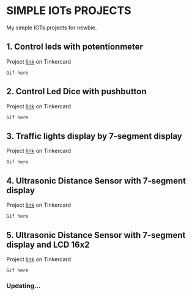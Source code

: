 # SIMPLE IOTs PROJECTS

My simple IOTs projects for newbie.

## 1. Control leds with potentionmeter

Project [link](https://www.tinkercad.com/things/ciWLSuowpUR-bai-tap-1) on Tinkercard

```Gif here``` 

## 2. Control Led Dice with pushbutton

Project [link](https://www.tinkercad.com/things/5eN7n56HtNl-bai-tap-2-) on Tinkercard

```Gif here``` 

## 3. Traffic lights display by 7-segment display

Project [link](https://www.tinkercad.com/things/gcBfyhLxIah-bai-tap-3) on Tinkercard

```Gif here``` 

## 4. Ultrasonic Distance Sensor with 7-segment display

Project [link](https://www.tinkercad.com/things/6B33Kdxrbb8-bai-tap-5) on Tinkercard

```Gif here``` 


## 5. Ultrasonic Distance Sensor with 7-segment display and LCD 16x2

Project [link](https://www.tinkercad.com/things/63V0B6hjDt3-bai-tap-6) on Tinkercard

```Gif here``` 

### Updating...
